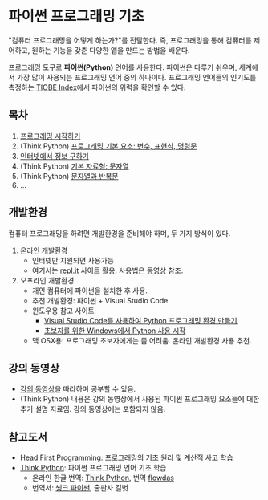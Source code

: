 # 파이썬 프로그래밍 기초

"컴퓨터 프로그래밍을 어떻게 하는가?"를 전달한다.
즉, 프로그래밍을 통해 컴퓨터를 제어하고, 원하는 기능을 갖춘 다양한 앱을 만드는 방법을 배운다.

프로그래밍 도구로 **파이썬(Python)** 언어를 사용한다.
파이썬은 다루기 쉬우며, 세계에서 가장 많이 사용되는 프로그래밍 언어 중의 하나이다.
프로그래밍 언어들의 인기도를 측정하는 
[TIOBE Index](https://www.tiobe.com/tiobe-index/)에서 
파이썬의 위력을 확인할 수 있다.

## 목차

1. [프로그래밍 시작하기](./notebooks/PiPy01A-ProgrammingStart.ipynb)
1. (Think Python) [프로그래밍 기본 요소: 변수, 표현식, 명령문](./notebooks/PiPy01B-Variables_Expressions_Commands.ipynb)
1. [인터넷에서 정보 구하기](./notebooks/PiPy02A-InfoFromInternet.ipynb)
1. (Think Python) [기본 자료형: 문자열](./notebooks/PiPy02B-Strings.ipynb)
1. (Think Python) [문자열과 반복문](./notebooks/PiPy02C-StringsAndLoops.ipynb)
1. ...

## 개발환경

컴퓨터 프로그래밍을 하려면 개발환경을 준비해야 하며, 두 가지 방식이 있다.

1. 온라인 개발환경
    * 인터넷만 지원되면 사용가능
    * 여기서는 [repl.it](https://repl.it) 사이트 활용. 
        사용법은 [동영상](https://www.youtube.com/watch?v=dWtCVbuwC_c&list=PL5aSjzJqCaPY0Nyu_hUVU8_HhBARlgP-f&index=3&t=571s) 참조.
1. 오프라인 개발환경
    * 개인 컴퓨터에 파이썬을 설치한 후 사용.
    * 추천 개발환경: 파이썬 + Visual Studio Code
    * 윈도우용 참고 사이트
        * [Visual Studio Code를 사용하여 Python 프로그래밍 환경 만들기](https://www.youtube.com/watch?v=e4n2VnhiI28)
        * [초보자를 위한 Windows에서 Python 사용 시작](https://docs.microsoft.com/ko-kr/windows/python/beginners)
    * 맥 OSX용: 프로그래밍 초보자에게는 좀 어려움. 온라인 개발환경 사용 추천.

## 강의 동영상

* [강의 동영상](https://www.youtube.com/playlist?list=PL5aSjzJqCaPY0Nyu_hUVU8_HhBARlgP-f)을 
    따라하며 공부할 수 있음.
* (Think Python) 내용은 강의 동영상에서 사용된 파이썬 프로그래밍 요소들에 대한 추가 설명 자료임. 
    강의 동영상에는 포함되지 않음.

## 참고도서

* [Head First Programming](http://m.hanbit.co.kr/store/books/book_view.html?p_code=B3578815816): 
    프로그래밍의 기초 원리 및 계산적 사고 학습
* [Think Python](http://greenteapress.com/wp/think-python-2e/):
    파이썬 프로그래밍 언어 기초 학습
    * 온라인 한글 번역: [Think Python](https://www.flowdas.com/thinkpython/index.html#thinkpython), 
    번역 [flowdas](https://www.flowdas.com)
    * 번역서: [씽크 파이썬](https://www.gilbut.co.kr/book/view?bookcode=BN001838&perdevice=pc), 출판사 길벗

